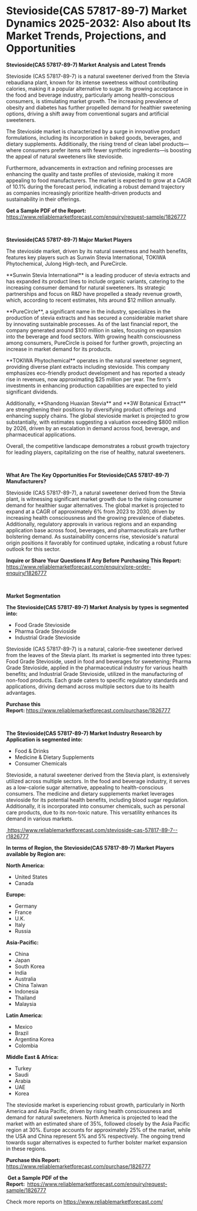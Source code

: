 <p><h1>Stevioside(CAS 57817-89-7) Market Dynamics 2025-2032: Also about Its Market Trends, Projections, and Opportunities</h1></p><p><strong>Stevioside(CAS 57817-89-7) Market Analysis and Latest Trends</strong></p>
<p><p>Stevioside (CAS 57817-89-7) is a natural sweetener derived from the Stevia rebaudiana plant, known for its intense sweetness without contributing calories, making it a popular alternative to sugar. Its growing acceptance in the food and beverage industry, particularly among health-conscious consumers, is stimulating market growth. The increasing prevalence of obesity and diabetes has further propelled demand for healthier sweetening options, driving a shift away from conventional sugars and artificial sweeteners.</p><p>The Stevioside market is characterized by a surge in innovative product formulations, including its incorporation in baked goods, beverages, and dietary supplements. Additionally, the rising trend of clean label products—where consumers prefer items with fewer synthetic ingredients—is boosting the appeal of natural sweeteners like stevioside.</p><p>Furthermore, advancements in extraction and refining processes are enhancing the quality and taste profiles of stevioside, making it more appealing to food manufacturers. The market is expected to grow at a CAGR of 10.1% during the forecast period, indicating a robust demand trajectory as companies increasingly prioritize health-driven products and sustainability in their offerings.</p></p>
<p><strong>Get a Sample PDF of the Report:&nbsp;</strong> <a href="https://www.reliablemarketforecast.com/enquiry/request-sample/1826777?utm_campaign=2190&utm_medium=2&utm_source=Github&utm_content=ia&utm_term=03022025&utm_id=steviosidecas-57817-89-7">https://www.reliablemarketforecast.com/enquiry/request-sample/1826777</a></p>
<p>&nbsp;</p>
<p><strong>Stevioside(CAS 57817-89-7) Major Market Players</strong></p>
<p><p>The stevioside market, driven by its natural sweetness and health benefits, features key players such as Sunwin Stevia International, TOKIWA Phytochemical, Julong High-tech, and PureCircle. </p><p>**Sunwin Stevia International** is a leading producer of stevia extracts and has expanded its product lines to include organic variants, catering to the increasing consumer demand for natural sweeteners. Its strategic partnerships and focus on R&D have propelled a steady revenue growth, which, according to recent estimates, hits around $12 million annually.</p><p>**PureCircle**, a significant name in the industry, specializes in the production of stevia extracts and has secured a considerable market share by innovating sustainable processes. As of the last financial report, the company generated around $100 million in sales, focusing on expansion into the beverage and food sectors. With growing health consciousness among consumers, PureCircle is poised for further growth, projecting an increase in market demand for its products.</p><p>**TOKIWA Phytochemical** operates in the natural sweetener segment, providing diverse plant extracts including stevioside. This company emphasizes eco-friendly product development and has reported a steady rise in revenues, now approximating $25 million per year. The firm's investments in enhancing production capabilities are expected to yield significant dividends.</p><p>Additionally, **Shandong Huaxian Stevia** and **3W Botanical Extract** are strengthening their positions by diversifying product offerings and enhancing supply chains. The global stevioside market is projected to grow substantially, with estimates suggesting a valuation exceeding $800 million by 2026, driven by an escalation in demand across food, beverage, and pharmaceutical applications. </p><p>Overall, the competitive landscape demonstrates a robust growth trajectory for leading players, capitalizing on the rise of healthy, natural sweeteners.</p></p>
<p>&nbsp;</p>
<p><strong>What Are The Key Opportunities For Stevioside(CAS 57817-89-7) Manufacturers?</strong></p>
<p><p>Stevioside (CAS 57817-89-7), a natural sweetener derived from the Stevia plant, is witnessing significant market growth due to the rising consumer demand for healthier sugar alternatives. The global market is projected to expand at a CAGR of approximately 6% from 2023 to 2030, driven by increasing health consciousness and the growing prevalence of diabetes. Additionally, regulatory approvals in various regions and an expanding application base across food, beverages, and pharmaceuticals are further bolstering demand. As sustainability concerns rise, stevioside's natural origin positions it favorably for continued uptake, indicating a robust future outlook for this sector.</p></p>
<p><strong>Inquire or Share Your Questions If Any Before Purchasing This Report:</strong> <a href="https://www.reliablemarketforecast.com/enquiry/pre-order-enquiry/1826777?utm_campaign=2190&utm_medium=2&utm_source=Github&utm_content=ia&utm_term=03022025&utm_id=steviosidecas-57817-89-7">https://www.reliablemarketforecast.com/enquiry/pre-order-enquiry/1826777</a></p>
<p>&nbsp;</p>
<p><strong>Market Segmentation</strong></p>
<p><strong>The Stevioside(CAS 57817-89-7) Market Analysis by types is segmented into:</strong></p>
<p><ul><li>Food Grade Stevioside</li><li>Pharma Grade Stevioside</li><li>Industrial Grade Stevioside</li></ul></p>
<p><p>Stevioside (CAS 57817-89-7) is a natural, calorie-free sweetener derived from the leaves of the Stevia plant. Its market is segmented into three types: Food Grade Stevioside, used in food and beverages for sweetening; Pharma Grade Stevioside, applied in the pharmaceutical industry for various health benefits; and Industrial Grade Stevioside, utilized in the manufacturing of non-food products. Each grade caters to specific regulatory standards and applications, driving demand across multiple sectors due to its health advantages.</p></p>
<p><strong>Purchase this Report:&nbsp;</strong><a href="https://www.reliablemarketforecast.com/purchase/1826777?utm_campaign=2190&utm_medium=2&utm_source=Github&utm_content=ia&utm_term=03022025&utm_id=steviosidecas-57817-89-7">https://www.reliablemarketforecast.com/purchase/1826777</a></p>
<p>&nbsp;</p>
<p><strong>The Stevioside(CAS 57817-89-7) Market Industry Research by Application is segmented into:</strong></p>
<p><ul><li>Food & Drinks</li><li>Medicine & Dietary Supplements</li><li>Consumer Chemicals</li></ul></p>
<p><p>Stevioside, a natural sweetener derived from the Stevia plant, is extensively utilized across multiple sectors. In the food and beverage industry, it serves as a low-calorie sugar alternative, appealing to health-conscious consumers. The medicine and dietary supplements market leverages stevioside for its potential health benefits, including blood sugar regulation. Additionally, it is incorporated into consumer chemicals, such as personal care products, due to its non-toxic nature. This versatility enhances its demand in various markets.</p></p>
<p><a href="https://www.reliablemarketforecast.com/stevioside-cas-57817-89-7--r1826777?utm_campaign=2190&utm_medium=2&utm_source=Github&utm_content=ia&utm_term=03022025&utm_id=steviosidecas-57817-89-7">&nbsp;https://www.reliablemarketforecast.com/stevioside-cas-57817-89-7--r1826777</a></p>
<p><strong>In terms of Region, the Stevioside(CAS 57817-89-7) Market Players available by Region are:</strong></p>
<p>
    <p> <strong> North America: </strong>
        <ul>
            <li>United States</li>
            <li>Canada</li>
        </ul>
        </p> 
    <p> <strong> Europe: </strong>
        <ul>
            <li>Germany</li>
            <li>France</li>
            <li>U.K.</li>
            <li>Italy</li>
            <li>Russia</li>
        </ul>
        </p> 
    <p> <strong> Asia-Pacific: </strong>
        <ul>
            <li>China</li>
            <li>Japan</li>
            <li>South Korea</li>
            <li>India</li>
            <li>Australia</li>
            <li>China Taiwan</li>
            <li>Indonesia</li>
            <li>Thailand</li>
            <li>Malaysia</li>
        </ul>
        </p> 
    <p> <strong> Latin America: </strong>
        <ul>
            <li>Mexico</li>
            <li>Brazil</li>
            <li>Argentina Korea</li>
            <li>Colombia</li>
        </ul>
        </p> 
    <p> <strong> Middle East & Africa: </strong>
        <ul>
            <li>Turkey</li>
            <li>Saudi</li>
            <li>Arabia</li>
            <li>UAE</li>
            <li>Korea</li>
        </ul>
    </p>
    </p>
<p><p>The stevioside market is experiencing robust growth, particularly in North America and Asia Pacific, driven by rising health consciousness and demand for natural sweeteners. North America is projected to lead the market with an estimated share of 35%, followed closely by the Asia Pacific region at 30%. Europe accounts for approximately 25% of the market, while the USA and China represent 5% and 5% respectively. The ongoing trend towards sugar alternatives is expected to further bolster market expansion in these regions.</p></p>
<p><strong>Purchase this Report: </strong><a href="https://www.reliablemarketforecast.com/purchase/1826777?utm_campaign=2190&utm_medium=2&utm_source=Github&utm_content=ia&utm_term=03022025&utm_id=steviosidecas-57817-89-7">https://www.reliablemarketforecast.com/purchase/1826777</a></p>
<p>&nbsp;<strong>Get a Sample PDF of the Report:&nbsp;&nbsp;</strong><a href="https://www.reliablemarketforecast.com/enquiry/request-sample/1826777?utm_campaign=2190&utm_medium=2&utm_source=Github&utm_content=ia&utm_term=03022025&utm_id=steviosidecas-57817-89-7">https://www.reliablemarketforecast.com/enquiry/request-sample/1826777</a></p>
<p><strong></strong></p>
<p>Check more reports on <a href="https://www.reliablemarketforecast.com/?utm_campaign=2190&utm_medium=2&utm_source=Github&utm_content=ia&utm_term=03022025&utm_id=steviosidecas-57817-89-7">https://www.reliablemarketforecast.com/</a></p>